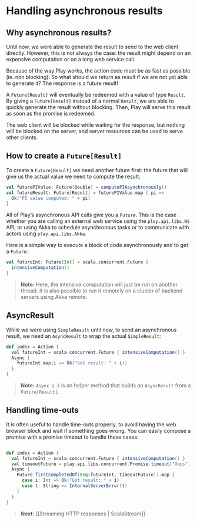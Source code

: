 # Handling asynchronous results

## Why asynchronous results?

Until now, we were able to generate the result to send to the web client directly. However, this is not always the case: the result might depend on an expensive computation or on a long web service call.

Because of the way Play works, the action code must be as fast as possible (ie. non blocking). So what should we return as result if we are not yet able to generate it? The response is a future result! 

A `Future[Result]` will eventually be redeemed with a value of type `Result`. By giving a `Future[Result]` instead of a normal `Result`, we are able to quickly generate the result without blocking. Then, Play will serve this result as soon as the promise is redeemed. 

The web client will be blocked while waiting for the response, but nothing will be blocked on the server, and server resources can be used to serve other clients.

## How to create a `Future[Result]`

To create a `Future[Result]` we need another future first: the future that will give us the actual value we need to compute the result:

```scala
val futurePIValue: Future[Double] = computePIAsynchronously()
val futureResult: Future[Result] = futurePIValue.map { pi =>
  Ok("PI value computed: " + pi)    
}
```

All of Play’s asynchronous API calls give you a `Future`. This is the case whether you are calling an external web service using the `play.api.libs.WS` API, or using Akka to schedule asynchronous tasks or to communicate with actors using `play.api.libs.Akka`.

Here is a simple way to execute a block of code asynchronously and to get a `Future`:

```scala
val futureInt: Future[Int] = scala.concurrent.Future {
  intensiveComputation()
}
```

> **Note:** Here, the intensive computation will just be run on another thread. It is also possible to run it remotely on a cluster of backend servers using Akka remote.

## AsyncResult

While we were using `SimpleResult` until now, to send an asynchronous result, we need an `AsyncResult` to wrap the actual `SimpleResult`:

```scala
def index = Action {
  val futureInt = scala.concurrent.Future { intensiveComputation() }
  Async {
    futureInt.map(i => Ok("Got result: " + i))
  }
}
```

> **Note:** `Async { }` is an helper method that builds an `AsyncResult` from a `Future[Result]`.

## Handling time-outs

It is often useful to handle time-outs properly, to avoid having the web browser block and wait if something goes wrong. You can easily compose a promise with a promise timeout to handle these cases:

```scala

def index = Action {
  val futureInt = scala.concurrent.Future { intensiveComputation() }
  val timeoutFuture = play.api.libs.concurrent.Promise.timeout("Oops", 2.seconds)
  Async {
    Future.firstCompletedOf(Seq(futureInt, timeoutFuture)).map { 
      case i: Int => Ok("Got result: " + i)
      case t: String => InternalServerError(t)
    }  
  }
}
```

> **Next:** [[Streaming HTTP responses | ScalaStream]]